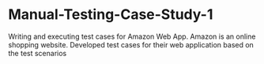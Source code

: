 # Manual-Testing-Case-Study-1
Writing and executing test cases for Amazon Web App. Amazon is an online shopping website. Developed test cases for their web application based on the test scenarios
